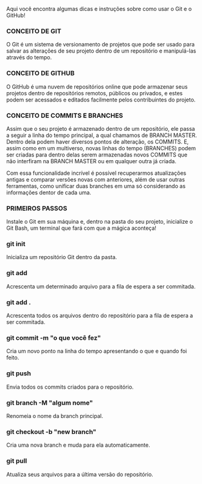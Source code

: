Aqui você encontra algumas dicas e instruções sobre como usar o Git e o GitHub!


### CONCEITO DE GIT
O Git é um sistema de versionamento de projetos que pode ser usado para salvar as alterações de seu projeto dentro de um repositório e manipulá-las através do tempo.


### CONCEITO DE GITHUB
O GitHub é uma nuvem de repositórios online que pode armazenar seus projetos dentro de repositórios remotos, públicos ou privados, e estes podem ser acessados e editados facilmente pelos contribuintes do projeto.


### CONCEITO DE COMMITS E BRANCHES
Assim que o seu projeto é armazenado dentro de um repositório, ele passa a seguir a linha do tempo principal, a qual chamamos de BRANCH MASTER. Dentro dela podem haver diversos pontos de alteração, os COMMITS. E, assim como em um multiverso, novas linhas do tempo (BRANCHES) podem ser criadas para dentro delas serem armazenadas novos COMMITS que não interfiram na BRANCH MASTER ou em qualquer outra já criada.

Com essa funcionalidade incrível é possível recuperarmos atualizações antigas e comparar versões novas com anteriores, além de usar outras ferramentas, como unificar duas branches em uma só considerando as informações dentor de cada uma.


### PRIMEIROS PASSOS
Instale o Git em sua máquina e, dentro na pasta do seu projeto, inicialize o Git Bash, um terminal que fará com que a mágica aconteça!


### git init
Inicializa um repositório Git dentro da pasta.


### git add <file>
Acrescenta um determinado arquivo para a fila de espera a ser commitada.


### git add .
Acrescenta todos os arquivos dentro do repositório para a fila de espera a ser commitada.


### git commit -m "o que você fez"
Cria um novo ponto na linha do tempo apresentando o que e quando foi feito.


### git push
Envia todos os commits criados para o repositório.


### git branch -M "algum nome"
Renomeia o nome da branch principal.


### git checkout -b "new branch"
Cria uma nova branch e muda para ela automaticamente.

### git pull
Atualiza seus arquivos para a última versão do repositório.